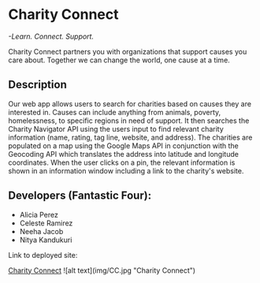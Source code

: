 <h1>Charity Connect</h1>

<em>-Learn.  Connect.  Support.</em>

<p>Charity Connect partners you with organizations that support causes you care about.  Together we can change the world, one cause at a time.</p>

<h2>Description</h2>
<p>Our web app allows users to search for charities based on causes they are interested in.  Causes can include anything from animals, poverty, homelessness, to specific regions in need of support.  It then searches the Charity Navigator API using the users input to find relevant charity information (name, rating, tag line, website, and address).  The charities are populated on a map using the Google Maps API in conjunction with the Geocoding API which translates the address into latitude and longitude coordinates.  When the user clicks on a pin, the relevant information is shown in an information window including a link to the charity's website.</p>  

<h2>Developers (Fantastic Four):</h2>
<ul>
<li>Alicia Perez</li>
<li>Celeste Ramirez</li>
<li>Neeha Jacob</li>
<li>Nitya Kandukuri</li>
</ul>

<p>Link to deployed site:</p>
<a href="https://aliperez.github.io/Charity-Connect/">Charity Connect</a>
![alt text](img/CC.jpg "Charity Connect")
